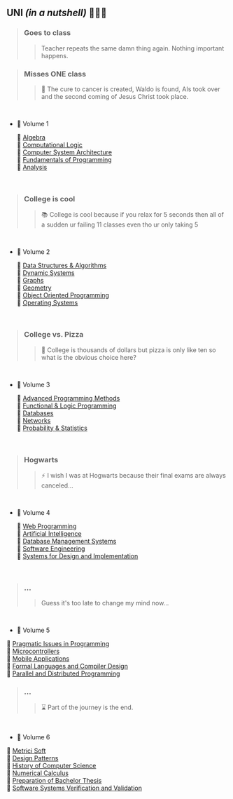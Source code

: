## UNI *(in a nutshell)* 👨🏼‍💻 ##

> ### Goes to class ###
>> Teacher repeats the same damn thing again. Nothing important happens.

> ### Misses ONE class ###
>> 📜  The cure to cancer is created, Waldo is found, AIs took over and the second coming of Jesus Christ took place.

<br />

* 📕  Volume 1 <br />

	📌  [Algebra](https://github.com/andrei-blaj/ubb/tree/master/sem1/algebra) <br />
	📌  [Computational Logic](https://github.com/andrei-blaj/ubb/tree/master/sem1/cl) <br />
	📌  [Computer System Architecture](https://github.com/andrei-blaj/ubb/tree/master/sem1/csa) <br />
	📌  [Fundamentals of Programming](https://github.com/andrei-blaj/ubb/tree/master/sem1/fop) <br />
	📌  [Analysis](https://github.com/andrei-blaj/ubb) <br />

<br />

> ### College is cool ###
>> 📚  College is cool because if you relax for 5 seconds then all of a sudden ur failing 11 classes even tho ur only taking 5

<br />

* 📗  Volume 2 <br />

	📌  [Data Structures & Algorithms](https://github.com/andrei-blaj/ubb/tree/master/sem2/SDA) <br />
	📌  [Dynamic Systems](https://github.com/andrei-blaj/ubb/tree/master/sem2/Sisteme%20Dinamice) <br />
	📌  [Graphs](https://github.com/andrei-blaj/ubb/tree/master/sem2/Algoritmica%20Grafelor) <br />
	📌  [Geometry](https://github.com/andrei-blaj/ubb/tree/master/sem2/Geometrie) <br />
	📌  [Object Oriented Programming](https://github.com/andrei-blaj/ubb/tree/master/sem2/OOP) <br />
	📌  [Operating Systems](https://github.com/andrei-blaj/ubb/tree/master/sem2/OS) <br />

<br />

> ### College vs. Pizza ###
>> 🍕  College is thousands of dollars but pizza is only like ten so what is the obvious choice here?

<br />

* 📘  Volume 3 <br />

	📌  [Advanced Programming Methods](https://github.com/andrei-blaj/ubb/tree/master/sem3/map) <br />
	📌  [Functional & Logic Programming](https://github.com/andrei-blaj/ubb/tree/master/sem3/plf) <br />
	📌  [Databases](https://github.com/andrei-blaj/ubb/tree/master/sem3/db) <br />
	📌  [Networks](https://github.com/andrei-blaj/ubb/tree/master/sem3/networks) <br />
	📌  [Probability & Statistics](https://github.com/andrei-blaj/ubb/tree/master/sem3/probstat) <br />

<br />

> ### Hogwarts ###
>> ⚡️  I wish I was at Hogwarts because their final exams are always canceled...

<br />

* 📙  Volume 4 <br />

	📌  [Web Programming](https://github.com/andrei-blaj/ubb/tree/master/sem4/web) <br />
	📌  [Artificial Intelligence](https://github.com/andrei-blaj/ubb/tree/master/sem4/ai) <br />
	📌  [Database Management Systems](https://github.com/andrei-blaj/ubb/tree/master/sem4/db) <br />
	📌  [Software Engineering](https://github.com/andrei-blaj/ubb/tree/master/sem4/iss) <br />
	📌  [Systems for Design and Implementation](https://github.com/andrei-blaj/ubb/tree/master/sem4/mpp) <br />

<br />

> ### ... ###
>>  Guess it's too late to change my mind now...

<br />

* 📘  Volume 5 <br />

📌  [Pragmatic Issues in Programming](https://github.com/andrei-blaj/ubb/tree/master/sem5/app) <br />
📌  [Microcontrollers](https://github.com/andrei-blaj/ubb/tree/master/sem5/microcontrollers) <br />
📌  [Mobile Applications](https://github.com/andrei-blaj/ubb/tree/master/sem5/mobile) <br />
📌  [Formal Languages and Compiler Design](https://github.com/andrei-blaj/ubb/tree/master/sem5/lftc) <br />
📌  [Parallel and Distributed Programming](https://github.com/andrei-blaj/ubb/tree/master/sem5/pdp) <br />

> ### ... ###
>>  ⌛️ Part of the journey is the end.

<br />

* 📕   Volume 6 <br />

📌  [Metrici Soft](https://github.com/andrei-blaj/ubb/tree/master/sem6/metrici) <br />
📌  [Design Patterns](https://github.com/andrei-blaj/ubb/tree/master/sem6/dp) <br />
📌  [History of Computer Science](https://github.com/andrei-blaj/ubb/tree/master/sem6/istorie) <br />
📌  [Numerical Calculus](https://github.com/andrei-blaj/ubb/tree/master/sem6/numeric) <br />
📌  [Preparation of Bachelor Thesis](https://github.com/andrei-blaj/ubb/tree/master/sem6/ell) <br />
📌  [Software Systems Verification and Validation](https://github.com/andrei-blaj/ubb/tree/master/sem6/vvss) <br />
